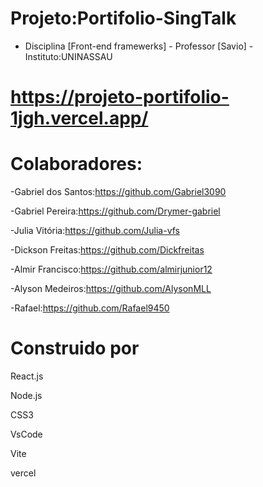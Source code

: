 # Projeto:Portifolio-SingTalk 

- Disciplina [Front-end framewerks] - Professor [Savio] - Instituto:UNINASSAU

# https://projeto-portifolio-1jgh.vercel.app/



# Colaboradores:

 -Gabriel dos Santos:https://github.com/Gabriel3090
 
 -Gabriel Pereira:https://github.com/Drymer-gabriel
 
 -Julia Vitória:https://github.com/Julia-vfs
 
 -Dickson Freitas:https://github.com/Dickfreitas
 
 -Almir Francisco:https://github.com/almirjunior12
 
 -Alyson Medeiros:https://github.com/AlysonMLL

 -Rafael:https://github.com/Rafael9450

# Construido por

React.js

Node.js

CSS3

VsCode

Vite

vercel
